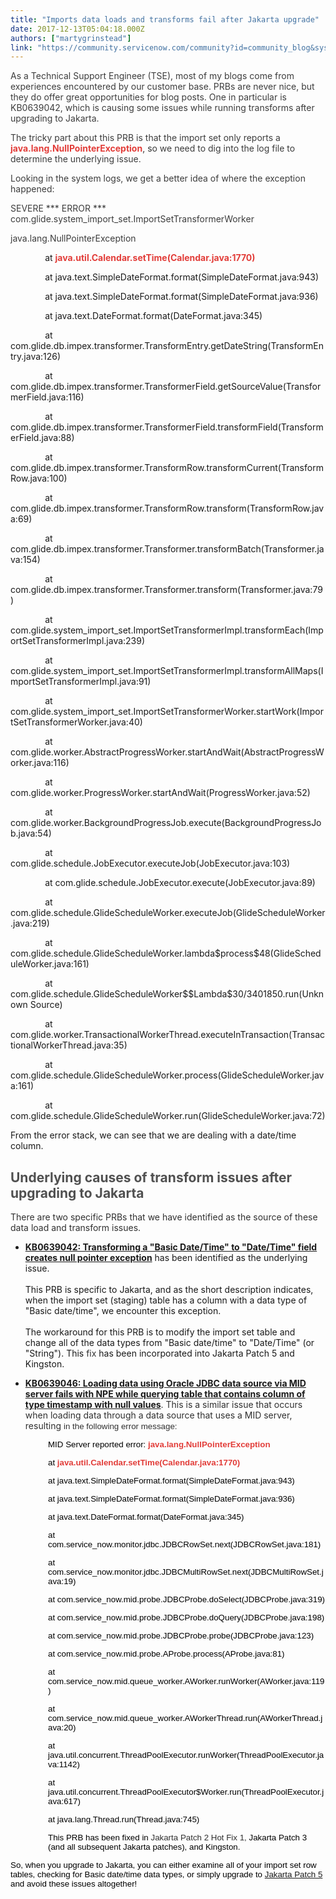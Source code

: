 ```yaml
---
title: "Imports data loads and transforms fail after Jakarta upgrade"
date: 2017-12-13T05:04:18.000Z
authors: ["martygrinstead"]
link: "https://community.servicenow.com/community?id=community_blog&sys_id=1b4da229dbd0dbc01dcaf3231f961969"
---
```

<p><span style="color: #3d3d3d;">As a Technical Support Engineer (TSE), most of my blogs come from experiences encountered by our customer base. PRBs are never nice, but they do offer great opportunities for blog posts. One in particular is KB0639042, which is causing some issues while running transforms after upgrading to Jakarta.</span></p><p></p><p><span style="color: #3d3d3d;">The tricky part about this PRB is that the import set only reports a</span> <span style="color: #e23d39;"><strong>java.lang.NullPointerException</strong></span><span style="color: #303030;">, s<span style="color: #3d3d3d;">o we need to dig into the log file to determine the underlying issue.</span></span></p><p></p><p><span style="color: #3d3d3d;">Looking in the system logs, we get a better idea of where the exception happened:</span></p><p></p><p><span style="color: #3d3d3d;">SEVERE *** ERROR *** com.glide.system_import_set.ImportSetTransformerWorker</span></p><p><span style="color: #3d3d3d;">java.lang.NullPointerException</span></p><p>               at <span style="color: #e23d39;"><strong>java.util.Calendar.setTime(Calendar.java:1770)</strong></span></p><p>               at java.text.SimpleDateFormat.format(SimpleDateFormat.java:943)</p><p>               at java.text.SimpleDateFormat.format(SimpleDateFormat.java:936)</p><p>               at java.text.DateFormat.format(DateFormat.java:345)</p><p>               at com.glide.db.impex.transformer.TransformEntry.getDateString(TransformEntry.java:126)</p><p>               at com.glide.db.impex.transformer.TransformerField.getSourceValue(TransformerField.java:116)</p><p>               at com.glide.db.impex.transformer.TransformerField.transformField(TransformerField.java:88)</p><p>               at com.glide.db.impex.transformer.TransformRow.transformCurrent(TransformRow.java:100)</p><p>               at com.glide.db.impex.transformer.TransformRow.transform(TransformRow.java:69)</p><p>               at com.glide.db.impex.transformer.Transformer.transformBatch(Transformer.java:154)</p><p>               at com.glide.db.impex.transformer.Transformer.transform(Transformer.java:79)</p><p>               at com.glide.system_import_set.ImportSetTransformerImpl.transformEach(ImportSetTransformerImpl.java:239)</p><p>               at com.glide.system_import_set.ImportSetTransformerImpl.transformAllMaps(ImportSetTransformerImpl.java:91)</p><p>               at com.glide.system_import_set.ImportSetTransformerWorker.startWork(ImportSetTransformerWorker.java:40)</p><p>               at com.glide.worker.AbstractProgressWorker.startAndWait(AbstractProgressWorker.java:116)</p><p>               at com.glide.worker.ProgressWorker.startAndWait(ProgressWorker.java:52)</p><p>               at com.glide.worker.BackgroundProgressJob.execute(BackgroundProgressJob.java:54)</p><p>               at com.glide.schedule.JobExecutor.executeJob(JobExecutor.java:103)</p><p>               at com.glide.schedule.JobExecutor.execute(JobExecutor.java:89)</p><p>               at com.glide.schedule.GlideScheduleWorker.executeJob(GlideScheduleWorker.java:219)</p><p>               at com.glide.schedule.GlideScheduleWorker.lambda$process$48(GlideScheduleWorker.java:161)</p><p>               at com.glide.schedule.GlideScheduleWorker$$Lambda$30/3401850.run(Unknown Source)</p><p>               at com.glide.worker.TransactionalWorkerThread.executeInTransaction(TransactionalWorkerThread.java:35)</p><p>               at com.glide.schedule.GlideScheduleWorker.process(GlideScheduleWorker.java:161)</p><p>               at com.glide.schedule.GlideScheduleWorker.run(GlideScheduleWorker.java:72)</p><p></p><p>From the error stack, we can see that we are dealing with a date/time column.</p><p></p><h2><span style="color: #505050;">Underlying causes of transform issues after upgrading to Jakarta</span></h2><p></p><p><span style="color: #303030;">There are two specific PRBs that we have identified as the source of these data load and transform issues.</span></p><ul><li><strong><a title="i.service-now.com/kb_view.do?sysparm_article=KB0639042" href="https://hi.service-now.com/kb_view.do?sysparm_article=KB0639042">KB0639042: Transforming a "Basic Date/Time" to "Date/Time" field creates null pointer exception</a></strong> has been identified as the underlying issue.<br/><br/>This PRB is specific to Jakarta, and as the short description indicates, when the import set (staging) table has a column with a data type of "Basic date/time", we encounter this exception.<br/><br/>The workaround for this PRB is to modify the import set table and change all of the data types from "Basic date/time" to "Date/Time" (or "String"). This <span style="color: #303030;">fix </span>has been incorporated into Jakarta Patch 5 and Kingston.</li></ul><p></p><ul><li><span style="color: #303030;"><span style="color: #303030;"><strong><a title="i.service-now.com/kb_view.do?sysparm_article=KB0639046" href="https://hi.service-now.com/kb_view.do?sysparm_article=KB0639046">KB0639046: Loading data using Oracle JDBC data source via MID server fails with NPE while querying table that contains column of type timestamp with null values</a></strong></span>. <span style="color: #303030;">This is a similar issue that occurs when loading data through a data source that uses a MID server, resulting </span></span><span style="color: #9900ff; font-size: 10pt; font-family: arial, helvetica, sans-serif;"><span style="color: #303030;">in the following error message:</span><br/></span></li></ul><p style="padding-left: 60px;"><span style="color: #000000; font-family: Verdana, Arial, Helvetica, sans-serif; font-size: 10pt;">M<span style="font-family: arial, helvetica, sans-serif;">ID Server reported error: <span style="color: #e23d39;"><strong>java.lang.NullPointerException</strong></span></span></span></p><p style="padding-left: 60px;"><span style="color: #000000; font-family: arial, helvetica, sans-serif; font-size: 10pt;">at <span style="color: #e23d39;"><strong>java.util.Calendar.setTime(Calendar.java:1770)</strong></span></span></p><p style="padding-left: 60px;"><span style="color: #000000; font-family: arial, helvetica, sans-serif; font-size: 10pt;">at java.text.SimpleDateFormat.format(SimpleDateFormat.java:943)</span></p><p style="padding-left: 60px;"><span style="color: #000000; font-family: arial, helvetica, sans-serif; font-size: 10pt;">at java.text.SimpleDateFormat.format(SimpleDateFormat.java:936)</span></p><p style="padding-left: 60px;"><span style="color: #000000; font-family: arial, helvetica, sans-serif; font-size: 10pt;">at java.text.DateFormat.format(DateFormat.java:345)</span></p><p style="padding-left: 60px;"><span style="color: #000000; font-family: arial, helvetica, sans-serif; font-size: 10pt;">at com.service_now.monitor.jdbc.JDBCRowSet.next(JDBCRowSet.java:181)</span></p><p style="padding-left: 60px;"><span style="color: #000000; font-family: arial, helvetica, sans-serif; font-size: 10pt;">at com.service_now.monitor.jdbc.JDBCMultiRowSet.next(JDBCMultiRowSet.java:19)</span></p><p style="padding-left: 60px;"><span style="color: #000000; font-family: arial, helvetica, sans-serif; font-size: 10pt;">at com.service_now.mid.probe.JDBCProbe.doSelect(JDBCProbe.java:319)</span></p><p style="padding-left: 60px;"><span style="color: #000000; font-family: arial, helvetica, sans-serif; font-size: 10pt;">at com.service_now.mid.probe.JDBCProbe.doQuery(JDBCProbe.java:198)</span></p><p style="padding-left: 60px;"><span style="color: #000000; font-family: arial, helvetica, sans-serif; font-size: 10pt;">at com.service_now.mid.probe.JDBCProbe.probe(JDBCProbe.java:123)</span></p><p style="padding-left: 60px;"><span style="color: #000000; font-family: arial, helvetica, sans-serif; font-size: 10pt;">at com.service_now.mid.probe.AProbe.process(AProbe.java:81)</span></p><p style="padding-left: 60px;"><span style="color: #000000; font-family: arial, helvetica, sans-serif; font-size: 10pt;">at com.service_now.mid.queue_worker.AWorker.runWorker(AWorker.java:119)</span></p><p style="padding-left: 60px;"><span style="color: #000000; font-family: arial, helvetica, sans-serif; font-size: 10pt;">at com.service_now.mid.queue_worker.AWorkerThread.run(AWorkerThread.java:20)</span></p><p style="padding-left: 60px;"><span style="color: #000000; font-family: arial, helvetica, sans-serif; font-size: 10pt;">at java.util.concurrent.ThreadPoolExecutor.runWorker(ThreadPoolExecutor.java:1142)</span></p><p style="padding-left: 60px;"><span style="color: #000000; font-family: arial, helvetica, sans-serif; font-size: 10pt;">at java.util.concurrent.ThreadPoolExecutor$Worker.run(ThreadPoolExecutor.java:617)</span></p><p style="padding-left: 60px;"><span style="color: #000000; font-family: arial, helvetica, sans-serif; font-size: 10pt;">at java.lang.Thread.run(Thread.java:745)</span></p><p style="padding-left: 60px;"></p><p style="padding-left: 60px;"><span style="color: #000000; font-family: arial, helvetica, sans-serif; font-size: 10pt;">This PRB has been fixed in <span style="color: #303030;">Jakarta Patch 2 Hot Fix 1, </span>Jakarta Patch 3 (and all subsequent Jakarta patches), and Kingston.</span></p><p></p><p><span style="color: #000000; font-family: arial, helvetica, sans-serif; font-size: 10pt;">So, when you upgrade to Jakarta, you can either examine all of your import set row tables, checking for Basic date/time data types, or simply upgrade to <a title="ocs.servicenow.com/bundle/jakarta-release-notes/page/release-notes/quality/jakarta-patch-5.html" href="https://docs.servicenow.com/bundle/jakarta-release-notes/page/release-notes/quality/jakarta-patch-5.html">Jakarta Patch 5</a> and avoid these issues altogether!</span></p>